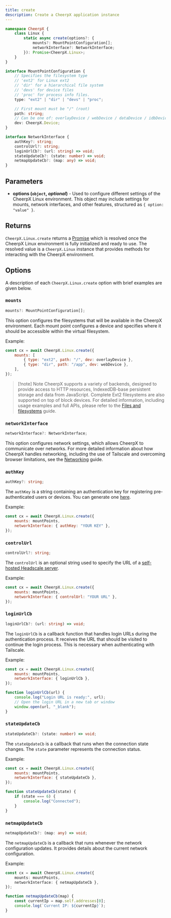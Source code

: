 ```yaml
---
title: create
description: Create a CheerpX application instance
---
```


```ts
namespace CheerpX {
	class Linux {
		static async create(options?: {
			mounts?: MountPointConfiguration[];
			networkInterface?: NetworkInterface;
		}): Promise<CheerpX.Linux>;
	}
}

interface MountPointConfiguration {
	// Specifies the filesystem type
	// 'ext2' for Linux ext2
	// 'dir' for a hierarchical file system
	// 'devs' for device files
	// 'proc' for process info files.
	type: "ext2" | "dir" | "devs" | "proc";

	// First mount must be "/" (root)
	path: string;
	// Can be one of: overlayDevice / webDevice / dataDevice / idbDevice
	dev: CheerpX.Device;
}

interface NetworkInterface {
	authKey?: string;
	controlUrl?: string;
	loginUrlCb?: (url: string) => void;
	stateUpdateCb?: (state: number) => void;
	netmapUpdateCb?: (map: any) => void;
}
```

## Parameters

- **options (`object`, _optional_)** - Used to configure different settings of the CheerpX Linux environment. This object may include settings for mounts, network interfaces, and other features, structured as `{ option: "value" }`.

## Returns

`CheerpX.Linux.create` returns a [Promise] which is resolved once the CheerpX Linux environment is fully initialized and ready to use. The resolved value is a `CheerpX.Linux` instance that provides methods for interacting with the CheerpX environment.

## Options

A description of each `CheerpX.Linux.create` option with brief examples are given below.

### `mounts`

```ts
mounts?: MountPointConfiguration[];
```

This option configures the filesystems that will be available in the CheerpX environment. Each mount point configures a device and specifies where it should be accessible within the virtual filesystem.

Example:

```js
const cx = await CheerpX.Linux.create({
	mounts: [
		{ type: "ext2", path: "/", dev: overlayDevice },
		{ type: "dir", path: "/app", dev: webDevice },
	],
});
```

> [!note] Note
> CheerpX supports a variety of backends, designed to provide access to HTTP resources, IndexedDB-base persistent storage and data from JavaScript. Complete Ext2 filesystems are also supported on top of block devices. For detailed information, including usage examples and full APIs, please refer to the [Files and filesystems](/docs/guides/File-System-support) guide.

### `networkInterface`

```ts
networkInterface?: NetworkInterface;
```

This option configures network settings, which allows CheerpX to communicate over networks. For more detailed information about how CheerpX handles networking, including the use of Tailscale and overcoming browser limitations, see the [Networking](/docs/guides/Networking) guide.

### `authKey`

```ts
authKey?: string;
```

The `authKey` is a string containing an authentication key for registering pre-authenticated users or devices. You can generate one [here](https://login.tailscale.com/admin/settings/keys).

Example:

```js
const cx = await CheerpX.Linux.create({
	mounts: mountPoints,
	networkInterface: { authKey: "YOUR KEY" },
});
```

### `controlUrl`

```ts
controlUrl?: string;
```

The `controlUrl` is an optional string used to specify the URL of a [self-hosted Headscale server](/docs/guides/Networking#self-hosting-headscale).

Example:

```js
const cx = await CheerpX.Linux.create({
	mounts: mountPoints,
	networkInterface: { controlUrl: "YOUR URL" },
});
```

### `loginUrlCb`

```ts
loginUrlCb?: (url: string) => void;
```

The `loginUrlCb` is a callback function that handles login URLs during the authentication process. It receives the URL that should be visited to continue the login process. This is necessary when authenticating with Tailscale.

Example:

```js
const cx = await CheerpX.Linux.create({
	mounts: mountPoints,
	networkInterface: { loginUrlCb },
});

function loginUrlCb(url) {
	console.log("Login URL is ready:", url);
	// Open the login URL in a new tab or window
	window.open(url, "_blank");
}
```

### `stateUpdateCb`

```ts
stateUpdateCb?: (state: number) => void;
```

The `stateUpdateCb` is a callback that runs when the connection state changes. The `state` parameter represents the connection status.

Example:

```js
const cx = await CheerpX.Linux.create({
	mounts: mountPoints,
	networkInterface: { stateUpdateCb },
});

function stateUpdateCb(state) {
	if (state === 6) {
		console.log("Connected");
	}
}
```

### `netmapUpdateCb`

```ts
netmapUpdateCb?: (map: any) => void;
```

The `netmapUpdateCb` is a callback that runs whenever the network configuration updates. It provides details about the current network configuration.

Example:

```ts
const cx = await CheerpX.Linux.create({
	mounts: mountPoints,
	networkInterface: { netmapUpdateCb },
});

function netmapUpdateCb(map) {
	const currentIp = map.self.addresses[0];
	console.log(`Current IP: ${currentIp}`);
}
```

[Promise]: https://developer.mozilla.org/en-US/docs/Web/JavaScript/Reference/Global_Objects/Promise
